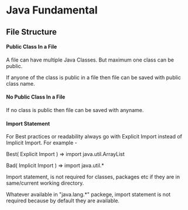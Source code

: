 # Java Fundamental

## File Structure

#### Public Class In a File

A file can have multiple Java Classes. But maximum one class can be public.

If anyone of the class is public in a file then file can be saved with public class name.

#### No Public Class In a File

If no class is public then file can be saved with anyname.

#### Import Statement

For Best practices or readability always go with Explicit Import instead of Implicit Import. For example -

Best( Explicit Import ) => import java.util.ArrayList

Bad( Implicit Import ) => import java.util.*


Import statement, is not required for classes, packages etc if they are in same/current working directory.

Whatever available in "java.lang.*" packege, import statement is not required because by default they are available.

